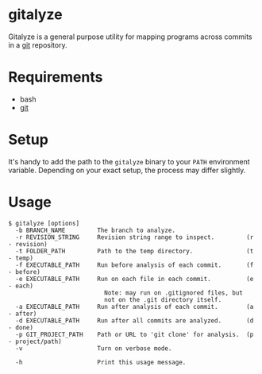 # gitalyze

Gitalyze is a general purpose utility for mapping programs across commits in a [git](https://git-scm.com/) repository.

# Requirements

- bash
- [git](https://git-scm.com/)

# Setup

It's handy to add the path to the `gitalyze` binary to your `PATH` environment variable. Depending on your exact setup, the process may differ slightly.

# Usage

    $ gitalyze [options]
      -b BRANCH_NAME         The branch to analyze.
      -r REVISION_STRING     Revision string range to inspect.         (r - revision)
      -t FOLDER_PATH         Path to the temp directory.               (t - temp)
      -f EXECUTABLE_PATH     Run before analysis of each commit.       (f - before)
      -e EXECUTABLE_PATH     Run on each file in each commit.          (e - each)
                               Note: may run on .gitignored files, but
                               not on the .git directory itself.
      -a EXECUTABLE_PATH     Run after analysis of each commit.        (a - after)
      -d EXECUTABLE_PATH     Run after all commits are analyzed.       (d - done)
      -p GIT_PROJECT_PATH    Path or URL to 'git clone' for analysis.  (p - project/path)
      -v                     Turn on verbose mode.

      -h                     Print this usage message.
